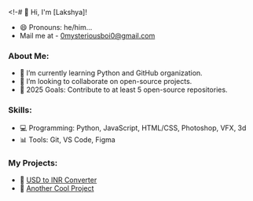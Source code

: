 <!-# 👋 Hi, I'm [Lakshya]!
- 😄 Pronouns: he/him...
- Mail me at - 0mysteriousboi0@gmail.com

### About Me:
- 🌱 I’m currently learning Python and GitHub organization.
- 💼 I’m looking to collaborate on open-source projects.
- 🎯 2025 Goals: Contribute to at least 5 open-source repositories.

### Skills:
- 💻 Programming: Python, JavaScript, HTML/CSS, Photoshop, VFX, 3d 
- 📊 Tools: Git, VS Code, Figma

### My Projects:
- 🔧 [USD to INR Converter](https://github.com/IMAXCELLENT/USD-TO-INR-Converter)  
- 🚀 [Another Cool Project](#link-to-project)



